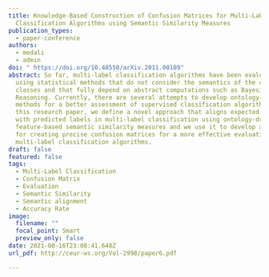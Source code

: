 ```yaml
---
title: Knowledge-Based Construction of Confusion Matrices for Multi-Label
  Classification Algorithms using Semantic Similarity Measures
publication_types:
  - paper-conference
authors:
  - medali
  - admin
doi: " https://doi.org/10.48550/arXiv.2011.00109"
abstract: So far, multi-label classification algorithms have been evaluated
  using statistical methods that do not consider the semantics of the considered
  classes and that fully depend on abstract computations such as Bayesian
  Reasoning. Currently, there are several attempts to develop ontology-based
  methods for a better assessment of supervised classification algorithms. In
  this research paper, we define a novel approach that aligns expected labels
  with predicted labels in multi-label classification using ontology-driven
  feature-based semantic similarity measures and we use it to develop a method
  for creating precise confusion matrices for a more effective evaluation of
  multi-label classification algorithms.
draft: false
featured: false
tags:
  - Multi-Label Classification
  - Confusion Matrix
  - Evaluation
  - Semantic Similarity
  - Semantic alignment
  - Accuracy Rate
image:
  filename: ""
  focal_point: Smart
  preview_only: false
date: 2021-08-16T23:08:41.648Z
url_pdf: http://ceur-ws.org/Vol-2998/paper6.pdf

---
```

